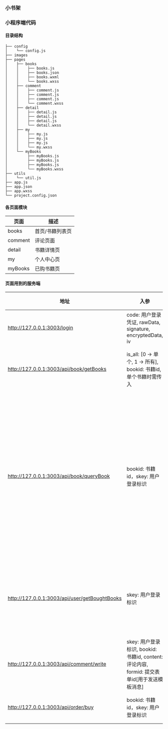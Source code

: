 ### 小书架

### 小程序端代码

#### 目录结构

    ├── config
    │    └── config.js
    ├── images
    ├── pages
    │    ├── books
    │    │    ├── books.js
    │    │    ├── books.json
    │    │    ├── books.wxml
    │    │    └── books.wxss
    │    ├── comment
    │    │    ├── comment.js
    │    │    ├── comment.js
    │    │    ├── comment.js
    │    │    └── comment.wxss
    │    ├── detail
    │    │    ├── detail.js
    │    │    ├── detail.js
    │    │    ├── detail.js
    │    │    └── detail.wxss
    │    ├── my
    │    │    ├── my.js
    │    │    ├── my.js
    │    │    ├── my.js
    │    │    └── my.wxss
    │    └── myBooks   
    │         ├── myBooks.js
    │         ├── myBooks.js
    │         ├── myBooks.js
    │         └── myBooks.wxss
    ├── utils
    │    └── util.js
    ├── app.js
    ├── app.json
    ├── app.wxss
    └── project.config.json

#### 各页面模块

| 页面 | 描述 |
| --- | --- |
| books | 首页/书籍列表页 |
| comment | 评论页面 |
| detail | 书籍详情页 |
| my | 个人中心页 |
| myBooks | 已购书籍页 |

#### 页面用到的服务端

| 地址 | 入参 | 描述 |
| --- | --- | --- |
| http://127.0.0.1:3003/login | code: 用户登录凭证, rawData, signature, encryptedData, iv | 用户登录 |
| http://127.0.0.1:3003/api/book/getBooks | is_all: [0 -> 单个, 1 -> 所有], bookid: 书籍id,单个书籍时需传入| 获取书籍详情 |
| http://127.0.0.1:3003/api/book/queryBook | bookid: 书籍id，skey: 用户登录标识 | 查询当前用户是否已经购买该书籍并返回评论列表 |
| http://127.0.0.1:3003/api/user/getBoughtBooks | skey: 用户登录标识 | 获取当前用户已购书籍 |
| http://127.0.0.1:3003/api/comment/write| skey: 用户登录标识, bookid: 书籍id, content: 评论内容, formid: 提交表单id[用于发送模板消息] | 写评论 |
| http://127.0.0.1:3003/api/order/buy | bookid: 书籍id，skey: 用户登录标识 | 兑换书籍 |
